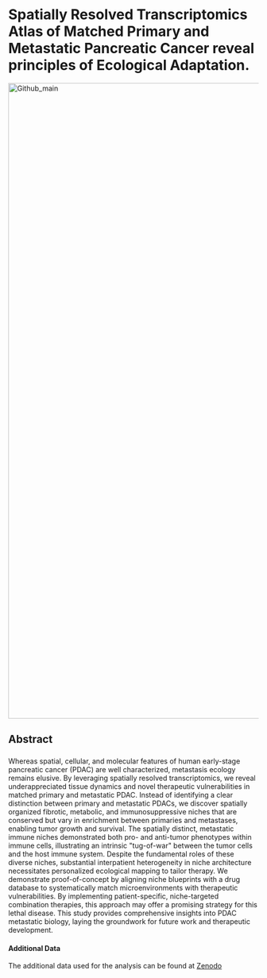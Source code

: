 # Spatially Resolved Transcriptomics Atlas of Matched Primary and Metastatic Pancreatic Cancer reveal principles of Ecological Adaptation.

<img width="1280" alt="Github_main" src="https://github.com/Masood-Lab/PDAC_Mets/assets/154272206/bfe15239-3413-4e2d-b259-fc424562612a">

## Abstract
###
Whereas spatial, cellular, and molecular features of human early-stage pancreatic cancer (PDAC) are well characterized, metastasis ecology remains elusive. By leveraging spatially resolved transcriptomics, we reveal underappreciated tissue dynamics and novel therapeutic vulnerabilities in matched primary and metastatic PDAC. Instead of identifying a clear distinction between primary and metastatic PDACs, we discover spatially organized fibrotic, metabolic, and immunosuppressive niches that are conserved but vary in enrichment between primaries and metastases, enabling tumor growth and survival. The spatially distinct, metastatic immune niches demonstrated both pro- and anti-tumor phenotypes within immune cells, illustrating an intrinsic "tug-of-war" between the tumor cells and the host immune system. Despite the fundamental roles of these diverse niches, substantial interpatient heterogeneity in niche architecture necessitates personalized ecological mapping to tailor therapy. We demonstrate proof-of-concept by aligning niche blueprints with a drug database to systematically match microenvironments with therapeutic vulnerabilities. By implementing patient-specific, niche-targeted combination therapies, this approach may offer a promising strategy for this lethal disease. This study provides comprehensive insights into PDAC metastatic biology, laying the groundwork for future work and therapeutic development.

#### Additional Data
The additional data used for the analysis can be found at [Zenodo](https://zenodo.org/)
